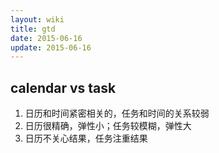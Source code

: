 ```yaml
---
layout: wiki
title: gtd
date: 2015-06-16
update: 2015-06-16
---
```



## calendar vs task
1. 日历和时间紧密相关的，任务和时间的关系较弱
2. 日历很精确，弹性小；任务较模糊，弹性大
3. 日历不关心结果，任务注重结果
